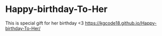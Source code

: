 # Happy-birthday-To-Her
This is special gift for her birthday &lt;3
https://kgcode18.github.io/Happy-birthday-To-Her/
